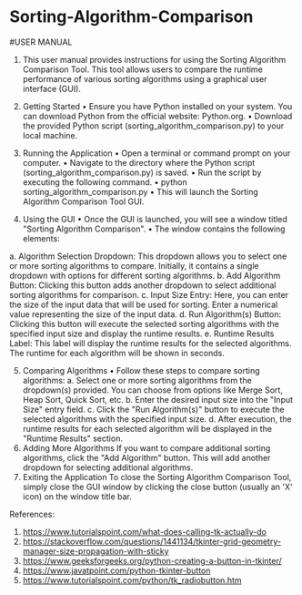 # Sorting-Algorithm-Comparison 
#USER MANUAL
1. This user manual provides instructions for using the Sorting Algorithm Comparison Tool. This tool allows users to compare the runtime performance of various sorting algorithms using a graphical user interface (GUI).

2. Getting Started
•	Ensure you have Python installed on your system. You can download Python from the official website: Python.org.
•	Download the provided Python script (sorting_algorithm_comparison.py) to your local machine.
3. Running the Application
•	Open a terminal or command prompt on your computer.
•	Navigate to the directory where the Python script (sorting_algorithm_comparison.py) is saved.
•	Run the script by executing the following command.
•	python sorting_algorithm_comparison.py
•	This will launch the Sorting Algorithm Comparison Tool GUI.
4. Using the GUI
•	Once the GUI is launched, you will see a window titled "Sorting Algorithm Comparison".
•	The window contains the following elements:

  a. Algorithm Selection Dropdown: This dropdown allows you to select one or more sorting algorithms to compare. Initially, it contains a single dropdown with options for different sorting algorithms.
  b. Add Algorithm Button: Clicking this button adds another dropdown to select additional sorting algorithms for comparison.
  c.	Input Size Entry: Here, you can enter the size of the input data that will be used for sorting. Enter a numerical value representing the size of the input data.
  d.	Run Algorithm(s) Button: Clicking this button will execute the selected sorting algorithms with the specified input size and display the runtime results.
  e.	Runtime Results Label: This label will display the runtime results for the selected algorithms. The runtime for each algorithm will be shown in seconds.

5. Comparing Algorithms
•	Follow these steps to compare sorting algorithms:
  a.	Select one or more sorting algorithms from the dropdown(s) provided. You can choose from options like Merge Sort, Heap Sort, Quick Sort, etc.
  b.	Enter the desired input size into the "Input Size" entry field.
  c.	Click the "Run Algorithm(s)" button to execute the selected algorithms with the specified input size.
  d.	After execution, the runtime results for each selected algorithm will be displayed in the "Runtime Results" section.
6. Adding More Algorithms
If you want to compare additional sorting algorithms, click the "Add Algorithm" button. This will add another dropdown for selecting additional algorithms.
7. Exiting the Application
To close the Sorting Algorithm Comparison Tool, simply close the GUI window by clicking the close button (usually an 'X' icon) on the window title bar.

References:
1.	https://www.tutorialspoint.com/what-does-calling-tk-actually-do  
2.	https://stackoverflow.com/questions/1441134/tkinter-grid-geometry-manager-size-propagation-with-sticky   
3.	https://www.geeksforgeeks.org/python-creating-a-button-in-tkinter/  
4.	https://www.javatpoint.com/python-tkinter-button 
5.	https://www.tutorialspoint.com/python/tk_radiobutton.htm 
